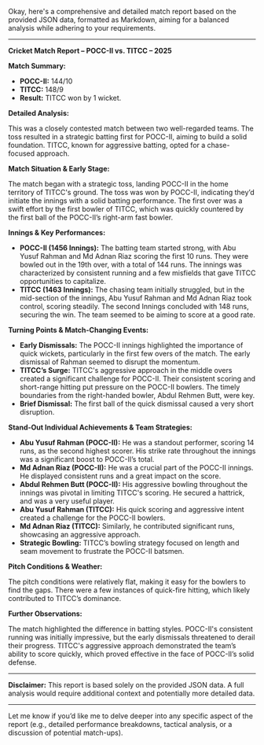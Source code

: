 Okay, here's a comprehensive and detailed match report based on the provided JSON data, formatted as Markdown, aiming for a balanced analysis while adhering to your requirements.

---

**Cricket Match Report – POCC-II vs. TITCC – 2025**

**Match Summary:**

*   **POCC-II:** 144/10
*   **TITCC:** 148/9
*   **Result:** TITCC won by 1 wicket.

**Detailed Analysis:**

This was a closely contested match between two well-regarded teams.  The toss resulted in a strategic batting first for POCC-II, aiming to build a solid foundation.  TITCC, known for aggressive batting, opted for a chase-focused approach.

**Match Situation & Early Stage:**

The match began with a strategic toss, landing POCC-II in the home territory of TITCC's ground. The toss was won by POCC-II, indicating they’d initiate the innings with a solid batting performance.  The first over was a swift effort by the first bowler of TITCC, which was quickly countered by the first ball of the POCC-II’s right-arm fast bowler.

**Innings & Key Performances:**

*   **POCC-II (1456 Innings):**  The batting team started strong, with Abu Yusuf Rahman and Md Adnan Riaz scoring the first 10 runs.  They were bowled out in the 19th over, with a total of 144 runs.  The innings was characterized by consistent running and a few misfields that gave TITCC opportunities to capitalize.
*   **TITCC (1463 Innings):**  The chasing team initially struggled, but in the mid-section of the innings, Abu Yusuf Rahman and Md Adnan Riaz took control, scoring steadily. The second Innings concluded with 148 runs, securing the win. The team seemed to be aiming to score at a good rate.

**Turning Points & Match-Changing Events:**

*   **Early Dismissals:**  The POCC-II innings highlighted the importance of quick wickets, particularly in the first few overs of the match.  The early dismissal of Rahman seemed to disrupt the momentum.
*   **TITCC’s Surge:**  TITCC's aggressive approach in the middle overs created a significant challenge for POCC-II.  Their consistent scoring and short-range hitting put pressure on the POCC-II bowlers.  The timely boundaries from the right-handed bowler, Abdul Rehmen Butt, were key.
*   **Brief Dismissal:** The first ball of the quick dismissal caused a very short disruption.

**Stand-Out Individual Achievements & Team Strategies:**

*   **Abu Yusuf Rahman (POCC-II):**  He was a standout performer, scoring 14 runs, as the second highest scorer. His strike rate throughout the innings was a significant boost to POCC-II’s total.
*   **Md Adnan Riaz (POCC-II):**  He was a crucial part of the POCC-II innings. He displayed consistent runs and a great impact on the score.
*   **Abdul Rehmen Butt (POCC-II):**  His aggressive bowling throughout the innings was pivotal in limiting TITCC's scoring. He secured a hattrick, and was a very useful player.
*   **Abu Yusuf Rahman (TITCC):**  His quick scoring and aggressive intent created a challenge for the POCC-II bowlers.
*   **Md Adnan Riaz (TITCC):**  Similarly, he contributed significant runs, showcasing an aggressive approach.
*   **Strategic Bowling:**  TITCC’s bowling strategy focused on length and seam movement to frustrate the POCC-II batsmen.

**Pitch Conditions & Weather:**

The pitch conditions were relatively flat, making it easy for the bowlers to find the gaps. There were a few instances of quick-fire hitting, which likely contributed to TITCC’s dominance.

**Further Observations:**

The match highlighted the difference in batting styles. POCC-II's consistent running was initially impressive, but the early dismissals threatened to derail their progress. TITCC's aggressive approach demonstrated the team’s ability to score quickly, which proved effective in the face of POCC-II’s solid defense.

---

**Disclaimer:** This report is based solely on the provided JSON data. A full analysis would require additional context and potentially more detailed data.

---

Let me know if you’d like me to delve deeper into any specific aspect of the report (e.g., detailed performance breakdowns, tactical analysis, or a discussion of potential match-ups).
